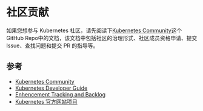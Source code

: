 # 社区贡献

如果您想参与 Kubernetes 社区，请先阅读下[Kubernetes Community](https://github.com/kubernetes/community)这个 GitHub Repo中的文档，该文档中包括社区的治理形式、社区成员资格申请、提交 Issue、查找问题和提交 PR 的指导等。

## 参考

* [Kubernetes Community](https://github.com/kubernetes/community)
* [Kubernetes Developer Guide](https://github.com/kubernetes/community/tree/master/contributors/devel)
* [Enhencement Tracking and Backlog](https://github.com/kubernetes/features)
* [Kubernetes 官方网站项目](https://github.com/kubernetes/website)

